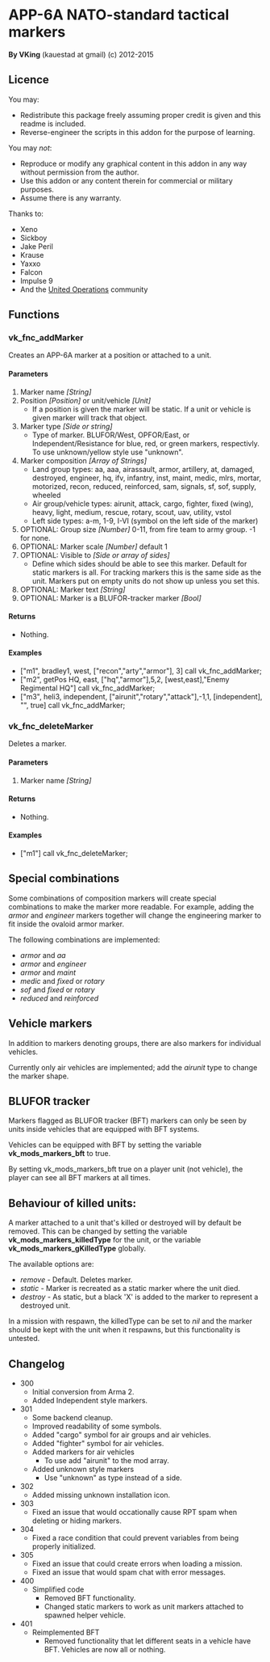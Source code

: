 # APP-6A NATO-standard tactical markers
**By VKing** (kauestad at gmail)
(c) 2012-2015

## Licence

You may:

* Redistribute this package freely assuming proper credit is given and this readme is included.
* Reverse-engineer the scripts in this addon for the purpose of learning.
	
You may _not_:

* Reproduce or modify any graphical content in this addon in any way without permission from the author.
* Use this addon or any content therein for commercial or military purposes.
* Assume there is any warranty.

Thanks to:
* Xeno
* Sickboy
* Jake Peril
* Krause
* Yaxxo
* Falcon
* Impulse 9
* And the [United Operations](http://unitedoperations.net) community


## Functions

### vk_fnc_addMarker

Creates an APP-6A marker at a position or attached to a unit.

#### Parameters

1. Marker name _[String]_
2. Position _[Position]_ or unit/vehicle _[Unit]_
	- If a position is given the marker will be static. If a unit or vehicle is given marker will track that object.
3. Marker type _[Side or string]_
	- Type of marker. BLUFOR/West, OPFOR/East, or Independent/Resistance for blue, red, or green markers, respectivly. To use unknown/yellow style use "unknown".
4. Marker composition _[Array of Strings]_
	- Land group types: aa, aaa, airassault, armor, artillery, at, damaged, destroyed, engineer, hq, ifv, infantry, inst, maint, medic, mlrs, mortar, motorized, recon, reduced, reinforced, sam, signals, sf, sof, supply, wheeled
	- Air group/vehicle types: airunit, attack, cargo, fighter, fixed (wing), heavy, light, medium, rescue, rotary, scout, uav, utility, vstol
	- Left side types: a-m, 1-9, I-VI (symbol on the left side of the marker)
5. OPTIONAL: Group size _[Number]_ 0-11, from fire team to army group. -1 for none.
6. OPTIONAL: Marker scale _[Number]_ default 1
7.  OPTIONAL: Visible to _[Side or array of sides]_
	- Define which sides should be able to see this marker. Default for static markers is all. For tracking markers this is the same side as the unit. Markers put on empty units do not show up unless you set this.
8.  OPTIONAL: Marker text _[String]_
9.  OPTIONAL: Marker is a BLUFOR-tracker marker _[Bool]_

#### Returns

* Nothing.

#### Examples

* ["m1", bradley1, west, ["recon","arty","armor"], 3] call vk_fnc_addMarker;
* ["m2", getPos HQ, east, ["hq","armor"],5,2, [west,east],"Enemy Regimental HQ"] call vk_fnc_addMarker;
* ["m3", heli3, independent, ["airunit","rotary","attack"],-1,1, [independent], "", true] call vk_fnc_addMarker;


### vk_fnc_deleteMarker

Deletes a marker.

#### Parameters

1. Marker name _[String]_

#### Returns
* Nothing.

#### Examples
* ["m1"] call vk_fnc_deleteMarker;


## Special combinations

Some combinations of composition markers will create special combinations to make the marker more readable. For example, adding the _armor_ and _engineer_ markers together will change the engineering marker to fit inside the ovaloid armor marker.

The following combinations are implemented:
* _armor_ and _aa_
* _armor_ and _engineer_
* _armor_ and _maint_
* _medic_ and _fixed_ or _rotary_
* _sof_ and _fixed_ or _rotary_
* _reduced_ and _reinforced_


## Vehicle markers

In addition to markers denoting groups, there are also markers for individual vehicles. 

Currently only air vehicles are implemented; add the _airunit_ type to change the marker shape.


## BLUFOR tracker

Markers flagged as BLUFOR tracker (BFT) markers can only be seen by units inside vehicles that are equipped with BFT systems.

Vehicles can be equipped with BFT by setting the variable **vk_mods_markers_bft** to true.

By setting vk_mods_markers_bft true on a player unit (not vehicle), the player can see all BFT markers at all times.


## Behaviour of killed units:

A marker attached to a unit that's killed or destroyed will by default be removed.
This can be changed by setting the variable **vk_mods_markers_killedType** for the unit, or the variable **vk_mods_markers_gKilledType** globally.

The available options are:
* _remove_ - Default. Deletes marker.
* _static_ - Marker is recreated as a static marker where the unit died.
* _destroy_ - As static, but a black 'X' is added to the marker to represent a destroyed unit.
	
In a mission with respawn, the killedType can be set to _nil_ and the marker should be kept with the unit when it respawns, but this functionality is untested.

## Changelog

* 300
	- Initial conversion from Arma 2.
	- Added Independent style markers.
* 301
	- Some backend cleanup.
	- Improved readability of some symbols.
	- Added "cargo" symbol for air groups and air vehicles.
	- Added "fighter" symbol for air vehicles.
	- Added markers for air vehicles
		- To use add "airunit" to the mod array.
	- Added unknown style markers
		- Use "unknown" as type instead of a side.
* 302
	- Added missing unknown installation icon.
* 303
	- Fixed an issue that would occationally cause RPT spam when deleting or hiding markers.
* 304
	- Fixed a race condition that could prevent variables from being properly initialized.
* 305
	- Fixed an issue that could create errors when loading a mission.
	- Fixed an issue that would spam chat with error messages.
* 400
	- Simplified code
		- Removed BFT functionality.
		- Changed static markers to work as unit markers attached to spawned helper vehicle.
* 401
	- Reimplemented BFT
		- Removed functionality that let different seats in a vehicle have BFT. Vehicles are now all or nothing.

